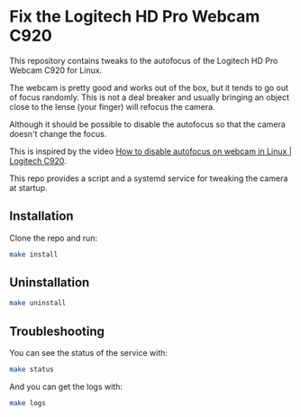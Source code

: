# Fix the Logitech HD Pro Webcam C920

This repository contains tweaks to the autofocus of the Logitech HD Pro Webcam C920 for Linux.

The webcam is pretty good and works out of the box, but it tends to go out of focus randomly.
This is not a deal breaker and usually bringing an object close to the lense (your finger)
will refocus the camera.

Although it should be possible to disable the autofocus so that the camera doesn't change the
focus.

This is inspired by the video [How to disable autofocus on webcam in Linux | Logitech C920](https://youtu.be/7SZBQ5bqaWU).

This repo provides a script and a systemd service for tweaking the camera at startup.

## Installation

Clone the repo and run:

```bash
make install

```

## Uninstallation

```bash
make uninstall
```

## Troubleshooting

You can see the status of the service with:

```bash
make status
```

And you can get the logs with:

```bash
make logs
```
